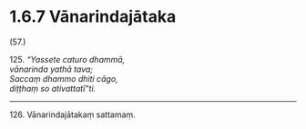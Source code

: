 

# 1.6.7 Vānarindajātaka




(57.)

125\. _“Yassete caturo dhammā,_  
_vānarinda yathā tava;_  
_Saccaṃ dhammo dhiti cāgo,_  
_diṭṭhaṃ so ativattatī”ti._  


---

126\. Vānarindajātakaṃ sattamaṃ.





